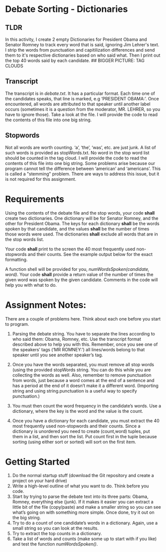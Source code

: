 # Debate Sorting - Dictionaries

## TLDR
In this activity, I create 2 empty Dictionaries for President Obama and Senator Romney to track every word that is said, ignoring Jim Lehrer's text. I strip the words from punctuation and capitilization differences and send them to it's respective dictionaries based on who said what. Then I print out the top 40 words said by each candidate.
      ## BIGGER PICTURE: TAG CLOUDS

## Transcript
The transcript is in *debate.txt*. It has a particular format. Each time one of the candidates speaks, that line is marked, e.g ‘PRESIDENT OBAMA:’. Once encountered, all words are attributed to that speaker until another label occurs (sometimes it is a question from the moderator, MR. LEHRER, so you have to ignore those). Take a look at the file.  I will provide the code to read the contents of this file into one big string.

## Stopwords
Not all words are worth counting. ‘a’, ‘the’, ‘was’, etc. are just junk. A list of such words is provided as stopWords.txt. No word in the stop word list should be counted in the tag cloud. I will provide the code to read the contents of this file into one big string. Some problems arise because our program cannot tell the difference between ‘american’ and ‘americans’. This is called a "stemming" problem. There are ways to address this issue, but it is not required for this assignment. 

# Requirements
Using the contents of the debate file and the stop words, your code **shall** create two dictionaries. One dictionary will be for Senator Romney, and the other for President Obama.  The keys for each dictionary **shall** be the words spoken by that candidate, and the values **shall** be the number of times those words were used.  The dictionaries **shall** exclude all words that are in the stop words list.

Your code **shall** print to the screen the 40 most frequently used non-stopwords and their counts.  See the example output below for the exact formatting.

A function shell will be provided for you, _numWordsSpoken(candidate, word)_.  Your code **shall** provide a return value of the number of times the given word was spoken by the given candidate. Comments in the code will help you with what to do.

# Assignment Notes: 
There are a couple of problems here. Think about each one before you start to program. 
 
1. Parsing the debate string. You have to separate the lines according to who said them: Obama, Romney, etc. Use the transcript format described above to help you with this. Remember, once you see one of the speakers’ tags (‘MR ROMNEY:’) all lines/words belong to that speaker until you see another speaker’s tag.

2. Once you have the words separated, you must remove all stop words (using the provided stopWords string. You can do this while you are collecting the words as well.  Also, remember to remove punctuation from words, just because a word comes at the end of a sentence and has a period at the end of it doesn’t make it a different word. (Importing string and using string.punctuation is a useful way to specify punctuation.)

3. You must then count the word frequency in the candidate’s words. Use a dictionary, where the key is the word and the value is the count.

4. Once you have a dictionary for each candidate, you must extract the 40 most frequently used non-stopwords and their counts.   Since a dictionary is unordered you need to create (count,word) tuples, put them in a list, and then sort the list.  Put count first in the tuple because sorting (using either sort or sorted) will sort on the first item.

# Getting Started 
1. Do the normal startup stuff (download the Git repository and create a project on your hard drive) 
2. Write a high-level outline of what you want to do. Think before you code. 
3. Start by trying to parse the debate text into its three parts: Obama, Romney, everything else (junk). If it makes it easier you can extract a little bit of the file (copy/paste) and make a smaller string so you can see what’s going on with something more simple. Once done, try it out on the big string.
4. Try to do a count of one candidate’s words in a dictionary. Again, use a small string so you can look at the results.
5. Try to extract the top counts in a dictionary.
6. Take a list of words and counts (make some up to start with if you like) and test the function _numWordsSpoken()_.
